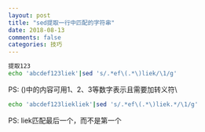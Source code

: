 ```yaml
---
layout: post
title: "sed提取一行中匹配的字符串"
date: 2018-08-13
comments: false
categories: 技巧
---
```


```bash
提取123
echo 'abcdef123liek'|sed 's/.*ef\(.*\)liek/\1/g'
```
PS: ()中的内容可用1、2、3等数字表示且需要加转义符\

```bash
echo 'abcdef123liekliek'|sed 's/.*ef\(.*\)liek.*/\1/g'
```
PS: liek匹配最后一个，而不是第一个